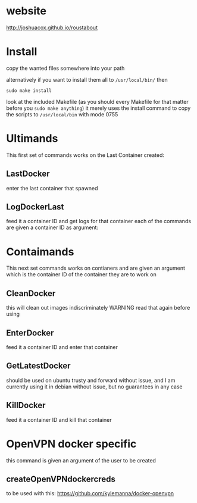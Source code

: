 # website 
http://joshuacox.github.io/roustabout

# Install

copy the wanted files somewhere into your path

alternatively if you want to install them all to `/usr/local/bin/` then
```
sudo make install
```
look at the included Makefile (as you should every Makefile for that matter before you `sudo make anything`)
it merely uses the install command to copy the scripts to `/usr/local/bin` with mode 0755

# Ultimands

This first set of commands works on the Last Container created:

## LastDocker

enter the last container that spawned

## LogDockerLast

feed it a container ID and get logs for that container
each of the commands are given a container ID as argument:

# Contaimands

This next set commands works on contianers and are given an argument which is the container ID of the container they are to work on

## CleanDocker

this will clean out images indiscriminately WARNING read that again before using

## EnterDocker

feed it a container ID and enter that container

## GetLatestDocker

should be used on ubuntu trusty and forward without issue, and I am currently using it in debian without issue, but no guarantees in any case

## KillDocker

feed it a container ID and kill that container

# OpenVPN docker specific

this command is given an argument of the user to be created

## createOpenVPNdockercreds

to be used with this:
https://github.com/kylemanna/docker-openvpn

